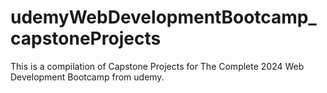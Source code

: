 # udemyWebDevelopmentBootcamp_capstoneProjects
This is a compilation of Capstone Projects for The Complete 2024 Web Development Bootcamp from udemy. 
